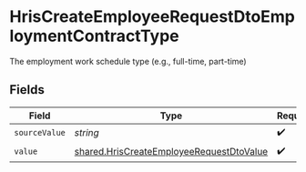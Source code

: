 # HrisCreateEmployeeRequestDtoEmploymentContractType

The employment work schedule type (e.g., full-time, part-time)


## Fields

| Field                                                                                                | Type                                                                                                 | Required                                                                                             | Description                                                                                          |
| ---------------------------------------------------------------------------------------------------- | ---------------------------------------------------------------------------------------------------- | ---------------------------------------------------------------------------------------------------- | ---------------------------------------------------------------------------------------------------- |
| `sourceValue`                                                                                        | *string*                                                                                             | :heavy_check_mark:                                                                                   | N/A                                                                                                  |
| `value`                                                                                              | [shared.HrisCreateEmployeeRequestDtoValue](../../models/shared/hriscreateemployeerequestdtovalue.md) | :heavy_check_mark:                                                                                   | N/A                                                                                                  |